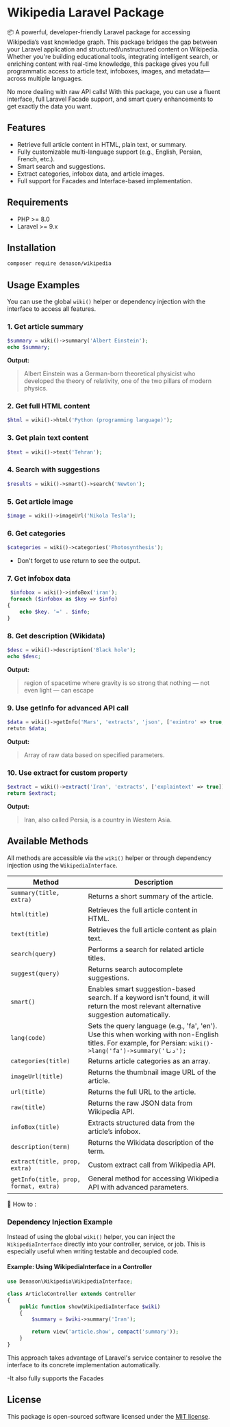 # Wikipedia Laravel Package
📦
A powerful, developer-friendly Laravel package for accessing Wikipedia’s vast knowledge graph. This package bridges the gap between your Laravel application and structured/unstructured content on Wikipedia. Whether you're building educational tools, integrating intelligent search, or enriching content with real-time knowledge, this package gives you full programmatic access to article text, infoboxes, images, and metadata—across multiple languages.

No more dealing with raw API calls! With this package, you can use a fluent interface, full Laravel Facade support, and smart query enhancements to get exactly the data you want.

## Features

- Retrieve full article content in HTML, plain text, or summary.
- Fully customizable multi-language support (e.g., English, Persian, French, etc.).
- Smart search and suggestions.
- Extract categories, infobox data, and article images.
- Full support for Facades and Interface-based implementation.


## Requirements
- PHP >= 8.0
- Laravel >= 9.x


## Installation

```bash
composer require denason/wikipedia
```

## Usage Examples

You can use the global `wiki()` helper or dependency injection with the interface to access all features.

### 1. Get article summary
```php
$summary = wiki()->summary('Albert Einstein');
echo $summary;
```
**Output:**
> Albert Einstein was a German-born theoretical physicist who developed the theory of relativity, one of the two pillars of modern physics.

### 2. Get full HTML content
```php
$html = wiki()->html('Python (programming language)');
```

### 3. Get plain text content
```php
$text = wiki()->text('Tehran');
```

### 4. Search with suggestions
```php
$results = wiki()->smart()->search('Newton');
```

### 5. Get article image
```php
$image = wiki()->imageUrl('Nikola Tesla');
```

### 6. Get categories
```php
$categories = wiki()->categories('Photosynthesis');
```
- Don't forget to use return to see the output.

### 7. Get infobox data
```php
 $infobox = wiki()->infoBox('iran');
 foreach ($infobox as $key => $info)
{
    echo $key. '=' . $info;
}
```

### 8. Get description (Wikidata)
```php
$desc = wiki()->description('Black hole');
echo $desc;
```
**Output:**
> region of spacetime where gravity is so strong that nothing — not even light — can escape

### 9. Use getInfo for advanced API call
```php
$data = wiki()->getInfo('Mars', 'extracts', 'json', ['exintro' => true, 'explaintext' => true]);
retutn $data;
```
**Output:**
> Array of raw data based on specified parameters.

### 10. Use extract for custom property
```php
$extract = wiki()->extract('Iran', 'extracts', ['explaintext' => true]);
return $extract;
```
**Output:**
> Iran, also called Persia, is a country in Western Asia.

## Available Methods

All methods are accessible via the `wiki()` helper or through dependency injection using the `WikipediaInterface`.

| Method | Description |
|--------|-------------|
| `summary(title, extra)` | Returns a short summary of the article. |
| `html(title)` | Retrieves the full article content in HTML. |
| `text(title)` | Retrieves the full article content as plain text. |
| `search(query)` | Performs a search for related article titles. |
| `suggest(query)` | Returns search autocomplete suggestions. |
| `smart()` | Enables smart suggestion-based search. If a keyword isn't found, it will return the most relevant alternative suggestion automatically. |
| `lang(code)` | Sets the query language (e.g., 'fa', 'en'). Use this when working with non-English titles. For example, for Persian: `wiki()->lang('fa')->summary('دنا');` |
| `categories(title)` | Returns article categories as an array. |
| `imageUrl(title)` | Returns the thumbnail image URL of the article. |
| `url(title)` | Returns the full URL to the article. |
| `raw(title)` | Returns the raw JSON data from Wikipedia API. |
| `infoBox(title)` | Extracts structured data from the article’s infobox. |
| `description(term)` | Returns the Wikidata description of the term. |
| `extract(title, prop, extra)` | Custom extract call from Wikipedia API. |
| `getInfo(title, prop, format, extra)` | General method for accessing Wikipedia API with advanced parameters. |

📌 How to :

### Dependency Injection Example

Instead of using the global `wiki()` helper, you can inject the `WikipediaInterface` directly into your controller, service, or job. This is especially useful when writing testable and decoupled code.

#### Example: Using WikipediaInterface in a Controller

```php
use Denason\Wikipedia\WikipediaInterface;

class ArticleController extends Controller
{
    public function show(WikipediaInterface $wiki)
    {
        $summary = $wiki->summary('Iran');

        return view('article.show', compact('summary'));
    }
}
```

This approach takes advantage of Laravel's service container to resolve the interface to its concrete implementation automatically.

-It also fully supports the Facades

## License
This package is open-sourced software licensed under the [MIT license](LICENSE).
